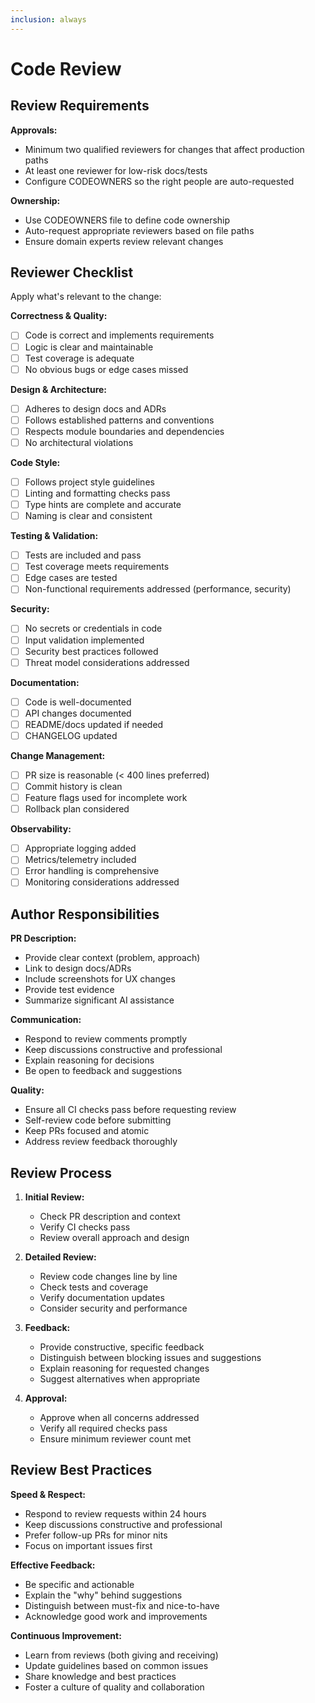 ```yaml
---
inclusion: always
---
```


# Code Review

## Review Requirements

**Approvals:**
- Minimum two qualified reviewers for changes that affect production paths
- At least one reviewer for low-risk docs/tests
- Configure CODEOWNERS so the right people are auto-requested

**Ownership:**
- Use CODEOWNERS file to define code ownership
- Auto-request appropriate reviewers based on file paths
- Ensure domain experts review relevant changes

## Reviewer Checklist

Apply what's relevant to the change:

**Correctness & Quality:**
- [ ] Code is correct and implements requirements
- [ ] Logic is clear and maintainable
- [ ] Test coverage is adequate
- [ ] No obvious bugs or edge cases missed

**Design & Architecture:**
- [ ] Adheres to design docs and ADRs
- [ ] Follows established patterns and conventions
- [ ] Respects module boundaries and dependencies
- [ ] No architectural violations

**Code Style:**
- [ ] Follows project style guidelines
- [ ] Linting and formatting checks pass
- [ ] Type hints are complete and accurate
- [ ] Naming is clear and consistent

**Testing & Validation:**
- [ ] Tests are included and pass
- [ ] Test coverage meets requirements
- [ ] Edge cases are tested
- [ ] Non-functional requirements addressed (performance, security)

**Security:**
- [ ] No secrets or credentials in code
- [ ] Input validation implemented
- [ ] Security best practices followed
- [ ] Threat model considerations addressed

**Documentation:**
- [ ] Code is well-documented
- [ ] API changes documented
- [ ] README/docs updated if needed
- [ ] CHANGELOG updated

**Change Management:**
- [ ] PR size is reasonable (< 400 lines preferred)
- [ ] Commit history is clean
- [ ] Feature flags used for incomplete work
- [ ] Rollback plan considered

**Observability:**
- [ ] Appropriate logging added
- [ ] Metrics/telemetry included
- [ ] Error handling is comprehensive
- [ ] Monitoring considerations addressed

## Author Responsibilities

**PR Description:**
- Provide clear context (problem, approach)
- Link to design docs/ADRs
- Include screenshots for UX changes
- Provide test evidence
- Summarize significant AI assistance

**Communication:**
- Respond to review comments promptly
- Keep discussions constructive and professional
- Explain reasoning for decisions
- Be open to feedback and suggestions

**Quality:**
- Ensure all CI checks pass before requesting review
- Self-review code before submitting
- Keep PRs focused and atomic
- Address review feedback thoroughly

## Review Process

1. **Initial Review:**
   - Check PR description and context
   - Verify CI checks pass
   - Review overall approach and design

2. **Detailed Review:**
   - Review code changes line by line
   - Check tests and coverage
   - Verify documentation updates
   - Consider security and performance

3. **Feedback:**
   - Provide constructive, specific feedback
   - Distinguish between blocking issues and suggestions
   - Explain reasoning for requested changes
   - Suggest alternatives when appropriate

4. **Approval:**
   - Approve when all concerns addressed
   - Verify all required checks pass
   - Ensure minimum reviewer count met

## Review Best Practices

**Speed & Respect:**
- Respond to review requests within 24 hours
- Keep discussions constructive and professional
- Prefer follow-up PRs for minor nits
- Focus on important issues first

**Effective Feedback:**
- Be specific and actionable
- Explain the "why" behind suggestions
- Distinguish between must-fix and nice-to-have
- Acknowledge good work and improvements

**Continuous Improvement:**
- Learn from reviews (both giving and receiving)
- Update guidelines based on common issues
- Share knowledge and best practices
- Foster a culture of quality and collaboration
